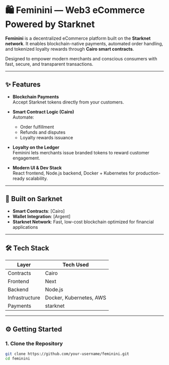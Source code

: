# 🛍️ Feminini — Web3 eCommerce Powered by Starknet

**Feminini** is a decentralized eCommerce platform built on the **Starknet network**. It enables blockchain-native payments, automated order handling, and tokenized loyalty rewards through **Cairo smart contracts**.

Designed to empower modern merchants and conscious consumers with fast, secure, and transparent transactions.

---

## ✨ Features

- **Blockchain Payments**  
  Accept Starknet tokens directly from your customers.
- **Smart Contract Logic (Cairo)**  
  Automate:

  - Order fulfillment
  - Refunds and disputes
  - Loyalty rewards issuance

- **Loyalty on the Ledger**  
  Feminini lets merchants issue branded tokens to reward customer engagement.

- **Modern UI & Dev Stack**  
  React frontend, Node.js backend, Docker + Kubernetes for production-ready scalability.

---

## 🔗 Built on Sarknet

- **Smart Contracts**: [Cairo]
- **Wallet Integration**: [Argent]
- **Starknet Network**: Fast, low-cost blockchain optimized for financial applications

---

## 🛠 Tech Stack

| Layer          | Tech Used               |
| -------------- | ----------------------- |
| Contracts      | Cairo                   |
| Frontend       | Next                    |
| Backend        | Node.js                 |
| Infrastructure | Docker, Kubernetes, AWS |
| Payments       | starknet                |

---

## ⚙️ Getting Started

### 1. Clone the Repository

```bash
git clone https://github.com/your-username/feminini.git
cd feminini
```
